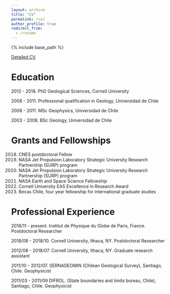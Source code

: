 ```yaml
---
layout: archive
title: "CV"
permalink: /cv/
author_profile: true
redirect_from:
  - /resume
---
```


{% include base_path %}

[Detailed  CV](https://www.dropbox.com/s/pml7g5uqyx9em21/FranciscoDelgadoCV_tex.pdf?dl=0)


Education
======

2012 - 2018. PhD Geological Sciences, Cornell University

2008 - 2011. Professional qualification in Geology, Universidad de Chile

2008 - 2011. MSc Geophysics, Universidad de Chile​

2003 - 2008. BSc Geology, Universidad de Chile
 
 
Grants and Fellowships
======

2018. CNES postdoctoral Fellow
2018. NASA Jet Propulsion Laboratory Strategic University Research Partnership (SURP) program
2017. NASA Jet Propulsion Laboratory Strategic University Research Partnership (SURP) program
2016. NASA Earth and Space Science Fellowship
2016. Cornell University EAS Excellence in Research Award
2012. Becas Chile, four year fellowship for international graduate studies

Professional Experience
======

2018/11 - present. Institut de Physique du Globe de Paris, France. 
Postdoctoral Researcher

2018/08 - 2018/10. Cornell University, Ithaca, NY. 
Postdoctoral Researcher
 
2012/08 - 2018/07. Cornell University, Ithaca, NY. 
Graduate research assistant

2011/10 - 2012/07. SERNAGEOMIN (Chilean Geological Survey), Santiago, Chile.
Geophysicist

2011/03 - 2011/09 DIFROL. (State boundaries and limits bureau, Chile), Santiago, Chile.
Geophysicist

